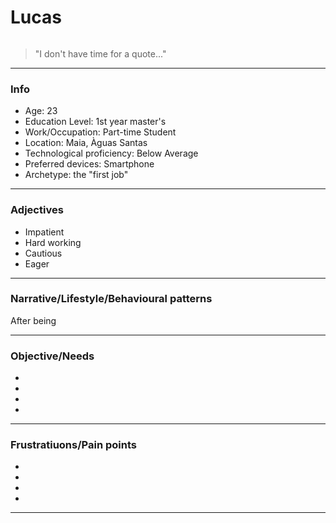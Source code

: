 # Lucas

![]()

> "I don't have time for a quote..."

---

### Info

- Age: 23
- Education Level: 1st year master's
- Work/Occupation: Part-time Student
- Location: Maia, Àguas Santas 
- Technological proficiency: Below Average
- Preferred devices: Smartphone
- Archetype: the "first job"

---

### Adjectives

- Impatient
- Hard working
- Cautious
- Eager

---

### Narrative/Lifestyle/Behavioural patterns 

After being 

---

### Objective/Needs

- 
- 
- 
- 

---

### Frustratiuons/Pain points

- 
- 
- 
- 

---
